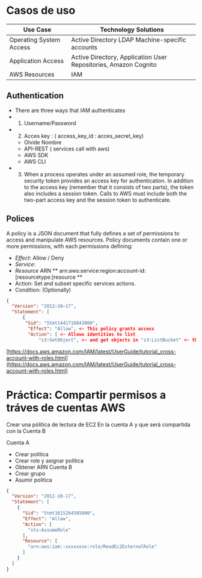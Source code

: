 # Casos de uso

| Use Case |Technology Solutions |
|------------|-------------------|
|Operating System Access | Active Directory LDAP Machine-specific accounts |
|Application Access | Active Directory, Application User Repositories, Amazon Cognito | 
| AWS Resources | IAM |

##  Authentication

- There are three ways that IAM authenticates
-  1. Username/Password
-  2. Acces key : ( access_key_id : acces_secret_key)
	- Olvide Nombre
	-  API-REST ( services call with aws)
	-  AWS SDK 
	- AWS CLI
- 3.  When a process operates under an assumed role, the temporary security token provides an access key for authentication. In addition to the access key (remember that it consists of two parts), the token also includes a session token. Calls to AWS must include both the two-part access key and the session token to authenticate.

## Polices 
A policy is a JSON document that fully defines a set of permissions to access and manipulate AWS resources. Policy documents contain one or more permissions, with each permissions defining:

- *Effect*: Allow / Deny
- *Service*: 
- *Resource* ARN ** arn:aws:service:region:account-id:[resourcetype:]resource **
- Action: Set and subset specific services actions. 
- Condition: (Optionally) 
~~~JSON
{ 
  "Version": "2012–10–17",
  "Statement": [
	  {
	   "Sid": "Stmt1441716043000",
	    "Effect": "Allow", <- This policy grants access 
	    "Action": [ <- Allows identities to list 
		    "s3:GetObject", <- and get objects in "s3:ListBucket" <- the S3 bucket ], "Condition": { "IpAddress": { <- Only from a specific "aws:SourceIp": "192.168.0.1" <- IP Address } }, "Resource": [ "arn:aws:s3:::my_public_bucket/*" <- Only this bucket ] } ] }
~~~
[https://docs.aws.amazon.com/IAM/latest/UserGuide/tutorial_cross-account-with-roles.html](https://docs.aws.amazon.com/IAM/latest/UserGuide/tutorial_cross-account-with-roles.html)

# Práctica: Compartir permisos a tráves de cuentas AWS

Crear una pólitica de lectura de EC2  En la cuenta A y que será compartida con la Cuenta B

Cuenta A
- Crear politica  
- Crear role y asignar politica
- Obtener ARN
Cuenta B 
- Crear grupo
- Asumir politica
~~~JSON
{
  "Version": "2012-10-17",
  "Statement": [
    {
      "Sid": "Stmt1615264585000",
      "Effect": "Allow",
      "Action": [
        "sts:AssumeRole"
      ],
      "Resource": [
        "arn:aws:iam::xxxxxxxx:role/ReadEc2ExternalRole"
      ]
    }
  ]
}
~~~

<!--stackedit_data:
eyJoaXN0b3J5IjpbODkyNTY3NzMzLC0zOTY4OTA4NTQsMTE3Nj
QxNjQ3NywtMTU3MDYyMTE3OSw1NTM3MjM2NTEsMTkxNDU1NjE4
MywxMTE0NzgyNjY2XX0=
-->